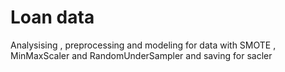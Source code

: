 # Loan  data
 Analysising , preprocessing and  modeling for data with SMOTE ,  MinMaxScaler and RandomUnderSampler and saving for sacler
